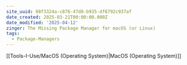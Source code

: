 ```yaml
---
site_uuid: 08f3324a-c876-47d8-b935-df6792c937af
date_created: 2025-03-21T00:00:00.000Z
date_modified: '2025-04-12'
zinger: The Missing Package Manager for macOS (or Linux)
tags:
  - Package-Managers
---
```









[[Tools-I-Use/MacOS (Operating System)|MacOS (Operating System)]]
